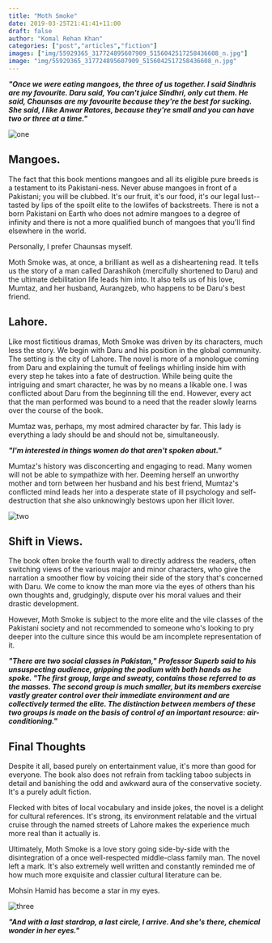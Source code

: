 ```yaml
---
title: "Moth Smoke"
date: 2019-03-25T21:41:41+11:00
draft: false
author: "Komal Rehan Khan"
categories: ["post","articles","fiction"]
images: ["img/55929365_317724895607909_5156042517258436608_n.jpg"]
image: "img/55929365_317724895607909_5156042517258436608_n.jpg"
---
```

***"Once we were eating mangoes, the three of us together. I said Sindhris are my favourite. Daru said, You can't juice Sindhri, only cut them. He said, Chaunsas are my favourite because they're the best for sucking. She said, I like Anwar Ratores, because they're small and you can have two or three at a time."***

![one](/inline/heading-gifs/komal25/one.gif)

## Mangoes.

The fact that this book mentions mangoes and all its eligible pure breeds is a testament to its Pakistani-ness. Never abuse mangoes in front of a Pakistani; you will be clubbed. It's our fruit, it's our food, it's our legal lust--tasted by lips of the spoilt elite to the lowlifes of backstreets. There is not a born Pakistani on Earth who does not admire mangoes to a degree of infinity and there is not a more qualified bunch of mangoes that you'll find elsewhere in the world.

Personally, I prefer Chaunsas myself.

Moth Smoke was, at once, a brilliant as well as a disheartening read. It tells us the story of a man called Darashikoh (mercifully shortened to Daru) and the ultimate debilitation life leads him into. It also tells us of his love, Mumtaz, and her husband, Aurangzeb, who happens to be Daru's best friend.

## Lahore.

Like most fictitious dramas, Moth Smoke was driven by its characters, much less the story. We begin with Daru and his position in the global community. The setting is the city of Lahore. The novel is more of a monologue coming from Daru and explaining the tumult of feelings whirling inside him with every step he takes into a fate of destruction. While being quite the intriguing and smart character, he was by no means a likable one. I was conflicted about Daru from the beginning till the end. However, every act that the man performed was bound to a need that the reader slowly learns over the course of the book.

Mumtaz was, perhaps, my most admired character by far. This lady is everything a lady should be and should not be, simultaneously.

***"I'm interested in things women do that aren't spoken about."***

Mumtaz's history was disconcerting and engaging to read. Many women will not be able to sympathize with her. Deeming herself an unworthy mother and torn between her husband and his best friend, Mumtaz's conflicted mind leads her into a desperate state of ill psychology and self-destruction that she also unknowingly bestows upon her illicit lover.

![two](/inline/heading-gifs/komal25/two.gif)

## Shift in Views.

The book often broke the fourth wall to directly address the readers, often switching views of the various major and minor characters, who give the narration a smoother flow by voicing their side of the story that's concerned with Daru. We come to know the man more via the eyes of others than his own thoughts and, grudgingly, dispute over his moral values and their drastic development.

However, Moth Smoke is subject to the more elite and the vile classes of the Pakistani society and not recommended to someone who's looking to pry deeper into the culture since this would be am incomplete representation of it.

***"There are two social classes in Pakistan," Professor Superb said to his unsuspecting audience, gripping the podium with both hands as he spoke. "The first group, large and sweaty, contains those referred to as the masses. The second group is much smaller, but its members exercise vastly greater control over their immediate environment and are collectively termed the elite. The distinction between members of these two groups is made on the basis of control of an important resource: air-conditioning."***

## Final Thoughts

Despite it all, based purely on entertainment value, it's more than good for everyone. The book also does not refrain from tackling taboo subjects in detail and banishing the odd and awkward aura of the conservative society. It's a purely adult fiction.

Flecked with bites of local vocabulary and inside jokes, the novel is a delight for cultural references. It's strong, its environment relatable and the virtual cruise through the named streets of Lahore makes the experience much more real than it actually is.

Ultimately, Moth Smoke is a love story going side-by-side with the disintegration of a once well-respected middle-class family man. The novel left a mark. It's also extremely well written and constantly reminded me of how much more exquisite and classier cultural literature can be.

Mohsin Hamid has become a star in my eyes.

![three](/inline/heading-gifs/komal25/three.gif)

***"And with a last stardrop, a last circle, I arrive. And she's there, chemical wonder in her eyes."***